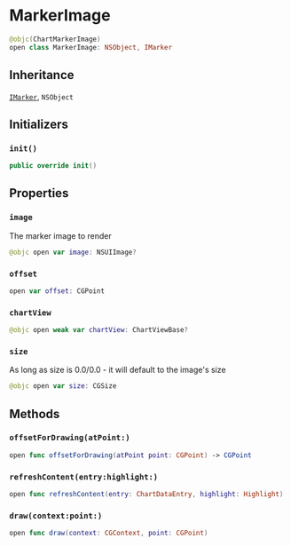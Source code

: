 # MarkerImage

``` swift
@objc(ChartMarkerImage)
open class MarkerImage: NSObject, IMarker
```

## Inheritance

[`IMarker`](/IMarker), `NSObject`

## Initializers

### `init()`

``` swift
public override init()
```

## Properties

### `image`

The marker image to render

``` swift
@objc open var image: NSUIImage?
```

### `offset`

``` swift
open var offset: CGPoint 
```

### `chartView`

``` swift
@objc open weak var chartView: ChartViewBase?
```

### `size`

As long as size is 0.0/0.0 - it will default to the image's size

``` swift
@objc open var size: CGSize 
```

## Methods

### `offsetForDrawing(atPoint:)`

``` swift
open func offsetForDrawing(atPoint point: CGPoint) -> CGPoint
```

### `refreshContent(entry:highlight:)`

``` swift
open func refreshContent(entry: ChartDataEntry, highlight: Highlight)
```

### `draw(context:point:)`

``` swift
open func draw(context: CGContext, point: CGPoint)
```
